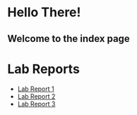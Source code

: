 # Hello There! 

## Welcome to the index page

# Lab Reports

* [Lab Report 1](https://mohakvni.github.io/cse15l-lab-reports/lab-report-1-week-2.html)
* [Lab Report 2](https://mohakvni.github.io/cse15l-lab-reports/lab-report-2-week-4.html)
* [Lab Report 3](https://mohakvni.github.io/cse15l-lab-reports/lab-report-3-week-6.html)